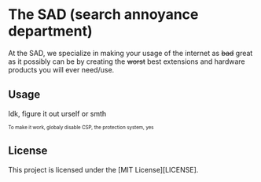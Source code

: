 # The SAD (search annoyance department)

At the SAD, we specialize in making your usage of the internet as ~~bad~~ great as it possibly can be by creating the ~~worst~~ best extensions and hardware products you will ever need/use.

## Usage

Idk, figure it out urself or smth

<sub><sup>To make it work, globaly disable CSP, the protection system, yes</sup></sub>

## License

This project is licensed under the [MIT License][LICENSE].
